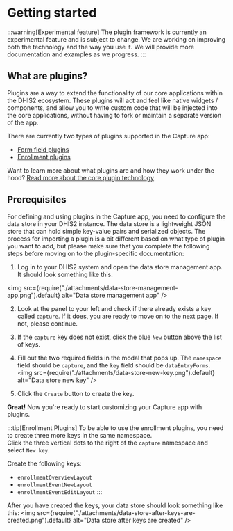 # Getting started

:::warning[Experimental feature]
The plugin framework is currently an experimental feature and is subject to change.
We are working on improving both the technology and the way you use it. We will provide more documentation and examples as we progress.
:::

## What are plugins?
Plugins are a way to extend the functionality of our core applications within the DHIS2 ecosystem.
These plugins will act and feel like native widgets / components, and allow you to write custom code that will be injected into the core applications,
without having to fork or maintain a separate version of the app. 

There are currently two types of plugins supported in the Capture app:
- [Form field plugins](./form-field-plugins.md)
- [Enrollment plugins](./enrollment-plugins.mdx)

Want to learn more about what plugins are and how they work under the hood? [Read more about the core plugin technology](https://developers.dhis2.org/docs/app-runtime/components/plugin/)


## Prerequisites

For defining and using plugins in the Capture app, you need to configure the data store in your DHIS2 instance. 
The data store is a lightweight JSON store that can hold simple key-value pairs and serialized objects.
The process for importing a plugin is a bit different based on what type of plugin you want to add, but please make sure that you complete
the following steps before moving on to the plugin-specific documentation:

1. Log in to your DHIS2 system and open the data store management app. It should look something like this.

<img src={require("./attachments/data-store-management-app.png").default} alt="Data store management app" />

2. Look at the panel to your left and check if there already exists a key called `capture`. If it does, you are ready to move on to the next page. If not, please continue.
3. If the `capture` key does not exist, click the blue `New` button above the list of keys.
4. Fill out the two required fields in the modal that pops up. The `namespace` field should be `capture`, and the `key` field should be `dataEntryForms`.
<img src={require("./attachments/data-store-new-key.png").default} alt="Data store new key" />

5. Click the `Create` button to create the key.


**Great!** Now you're ready to start customizing your Capture app with plugins.

:::tip[Enrollment Plugins]
To be able to use the enrollment plugins, you need to create three more keys in the same namespace.
<br/>Click the three vertical dots to the right of the `capture` namespace and select `New key`.

Create the following keys:
- `enrollmentOverviewLayout`
- `enrollmentEventNewLayout`
- `enrollmentEventEditLayout`
:::

After you have created the keys, your data store should look something like this:
<img src={require("./attachments/data-store-after-keys-are-created.png").default} alt="Data store after keys are created" />
